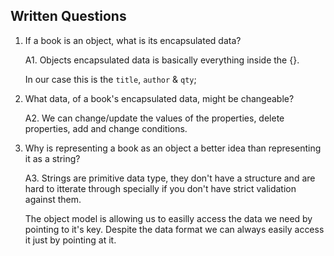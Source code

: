 ## Written Questions

1. If a book is an object, what is its encapsulated data?

    A1. Objects encapsulated data is basically everything inside the {}. 

    In our case this is the `title`, `author` & `qty`;

2. What data, of a book's encapsulated data, might be changeable?

    A2. We can change/update the values of the properties, delete properties, add and change conditions.

3. Why is representing a book as an object a better idea than representing it as a string?

    A3. Strings are primitive data type, they don't have a structure and are hard to itterate through specially if you don't have strict validation against them. 

    The object model is allowing us to easilly access the data we need by pointing to it's key. Despite the data format we can always easily access it just by pointing at it.